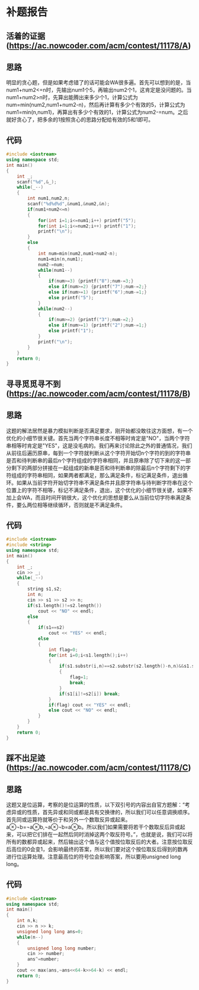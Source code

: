 # 补题报告

## 活着的证据(https://ac.nowcoder.com/acm/contest/11178/A)

## 思路

明显的贪心题，但是如果考虑错了的话可能会WA很多遍。首先可以想到的是，当num1+num2<=n时，先输出num1个5，再输出num2个1，这肯定是没问题的。当num1+num2>n时，先算出能腾出来多少个1，计算公式为num=min(num2,num1+num2-n)，然后再计算有多少个有效的5，计算公式为num1=min(n,num1)，再算出有多少个有效的1，计算公式为num2-=num。之后就好贪心了，把多余的1按照贪心的思路分配给有效的5和1即可。

## 代码

```cpp
#include <iostream>
using namespace std;
int main()
{
    int _;
    scanf("%d",&_);
    while(_--)
    {
        int num1,num2,n;
        scanf("%d%d%d",&num1,&num2,&n);
        if(num1+num2<=n)
        {
            for(int i=1;i<=num1;i++) printf("5");
            for(int i=1;i<=num2;i++) printf("1");
            printf("\n");
        }
        else
        {
            int num=min(num2,num1+num2-n);
            num1=min(n,num1);
            num2-=num;
            while(num1--)
            {
                if(num>=3) {printf("8");num-=3;}
                else if(num>=2) {printf("7");num-=2;}
                else if(num>=1) {printf("6");num-=1;}
                else printf("5");
            }
            while(num2--)
            {
                if(num>=2) {printf("3");num-=2;}
                else if(num>=1) {printf("2");num-=1;}
                else printf("1");
            }
            printf("\n");
        }
    }
    return 0;
}
```

## 寻寻觅觅寻不到(https://ac.nowcoder.com/acm/contest/11178/B)

## 思路

这题的解法居然是暴力模拟判断是否满足要求，刚开始都没敢往这方面想，有一个优化的小细节很关键。首先当两个字符串长度不相等时肯定是"NO"，当两个字符串相等时肯定是"YES"，这是没毛病的。我们再来讨论除此之外的普通情况，我们从前往后遍历原串，每到一个字符就判断从这个字符开始切n个字符的到的字符串是否和待判断串的最后n个字符组成的字符串相同，并且原串除了切下来的这一部分剩下的两部分拼接在一起组成的新串是否和待判断串的除最后n个字符剩下的字符组成的字符串相同，如果两者都满足，那么满足条件，标记满足条件，退出循环。如果从当前字符开始切字符串不满足条件并且原字符串与待判断字符串在这个位置上的字符不相等，标记不满足条件，退出，这个优化的小细节很关键，如果不加上会WA，而且时间开销很大，这个优化的思想是要么从当前位切字符串满足条件，要么两位相等继续循环，否则就是不满足条件。

## 代码

```cpp
#include <iostream>
#include <string>
using namespace std;
int main()
{
    int _;
    cin >> _;
    while(_--)
    {
        string s1,s2;
        int n;
        cin >> s1 >> s2 >> n;
        if(s1.length()!=s2.length())
            cout << "NO" << endl;
        else
        {
            if(s1==s2)
                cout << "YES" << endl;
            else
            {
                int flag=0;
                for(int i=0;i<s1.length();i++)
                {
                    if(s1.substr(i,n)==s2.substr(s2.length()-n,n)&&s1.substr(0,i)+s1.substr(i+n,s1.length()-(i+n))==s2.substr(0,s2.length()-n))
                    {
                        flag=1;
                        break;
                    }
                    if(s1[i]!=s2[i]) break;
                }
                if(flag) cout << "YES" << endl;
                else cout << "NO" << endl;
            }
        }
    }
    return 0;
}
```

## 踩不出足迹(https://ac.nowcoder.com/acm/contest/11178/C)

## 思路

这题又是位运算，考察的是位运算的性质，以下双引号的内容出自官方题解：“考虑异或的性质，首先异或和同或都是具有交换律的，所以我们可以任意调换顺序。首先同或运算符就等价于和另外一个数取反异或起来。a⊗¬b=¬a⊗b,¬a⊗¬b=a⊗b。所以我们如果需要将若干个数取反后异或起来，可以把它们排在一起然后同时消掉这两个取反符号。”，也就是说，我们可以将所有的数都异或起来，然后输出这个值与这个值按位取反后的大者。注意按位取反后高位的0会变1，会影响最终的答案，所以我们要对这个按位取反后得到的数再进行位运算处理。注意最高位的符号位会影响答案，所以要用unsigned long long。

## 代码

```cpp
#include <iostream>
using namespace std;
int main()
{
    int n,k;
    cin >> n >> k;
    unsigned long long ans=0;
    while(n--)
    {
        unsigned long long number;
        cin >> number;
        ans^=number;
    }
    cout << max(ans,~ans<<64-k>>64-k) << endl;
    return 0;
}
```
